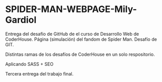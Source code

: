 # SPIDER-MAN-WEBPAGE-Mily-Gardiol
Entrega del desafío de GitHub de el curso de Desarrollo Web de CoderHouse. Página (simulación) del fandom de Spider Man. Desafío de GIT.


Distintas ramas de los desafíos de CoderHouse en un solo respositorio.

Aplicando SASS + SEO

Tercera entrega del trabajo final.

